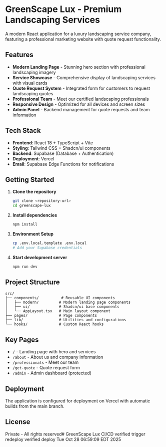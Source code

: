 # GreenScape Lux - Premium Landscaping Services

A modern React application for a luxury landscaping service company, featuring a professional marketing website with quote request functionality.

## Features

- **Modern Landing Page** - Stunning hero section with professional landscaping imagery
- **Service Showcase** - Comprehensive display of landscaping services with visual cards
- **Quote Request System** - Integrated form for customers to request landscaping quotes
- **Professional Team** - Meet our certified landscaping professionals
- **Responsive Design** - Optimized for all devices and screen sizes
- **Admin Panel** - Backend management for quote requests and team information

## Tech Stack

- **Frontend**: React 18 + TypeScript + Vite
- **Styling**: Tailwind CSS + Shadcn/ui components
- **Backend**: Supabase (Database + Authentication)
- **Deployment**: Vercel
- **Email**: Supabase Edge Functions for notifications

## Getting Started

1. **Clone the repository**
   ```bash
   git clone <repository-url>
   cd greenscape-lux
   ```

2. **Install dependencies**
   ```bash
   npm install
   ```

3. **Environment Setup**
   ```bash
   cp .env.local.template .env.local
   # Add your Supabase credentials
   ```

4. **Start development server**
   ```bash
   npm run dev
   ```

## Project Structure

```
src/
├── components/          # Reusable UI components
│   ├── modern/         # Modern landing page components
│   ├── ui/             # Shadcn/ui base components
│   └── AppLayout.tsx   # Main layout component
├── pages/              # Page components
├── lib/                # Utilities and configurations
└── hooks/              # Custom React hooks
```

## Key Pages

- `/` - Landing page with hero and services
- `/about` - About us and company information
- `/professionals` - Meet our team
- `/get-quote` - Quote request form
- `/admin` - Admin dashboard (protected)

## Deployment

The application is configured for deployment on Vercel with automatic builds from the main branch.

## License

Private - All rights reserved# GreenScape Lux CI/CD verified
trigger redeploy
verified deploy Tue Oct 28 06:59:09 EDT 2025
